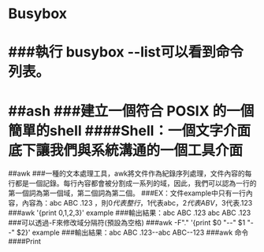# Busybox
###執行 busybox --list可以看到命令列表。
==
##ash
###建立一個符合 POSIX 的一個簡單的shell
####Shell：一個文字介面底下讓我們與系統溝通的一個工具介面
==
##awk
###一種的文本處理工具，awk將文件作為紀錄序列處理，文件內容的每行都是一個記錄。每行內容都會被分割成一系列的域，因此，我們可以認為一行的第一個詞為第一個域，第二個詞為第二個。
###EX：文件example中只有一行內容，內容為：abc ABC .123 ，則$0代表整行，$1代表abc，$2代表ABV，$3代表.123
###awk '{print $0,$1,$2,$3}' example
###輸出結果：abc ABC .123 abc ABC .123
###可以透過-F來修改域分隔符(預設為空格)
###awk -F"." '{print $0 "--" $1 "--" $2}' example
###輸出結果：abc ABC .123--abc ABC--123
###awk 命令  
####Print
